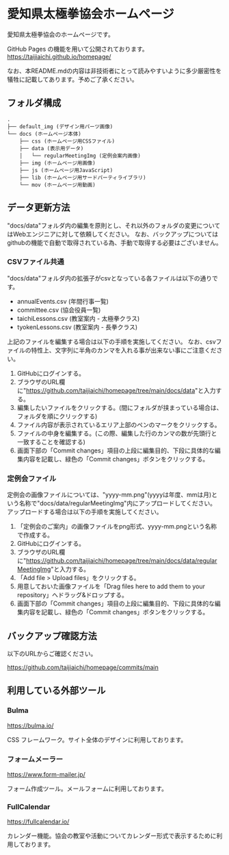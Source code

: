 # 愛知県太極拳協会ホームページ

愛知県太極拳協会のホームページです。

GitHub Pages の機能を用いて公開されております。
<https://taijiaichi.github.io/homepage/>

なお、本README.mdの内容は非技術者にとって読みやすいように多少厳密性を犠牲に記載してあります。予めご了承ください。

## フォルダ構成

```text
.
├── default_img (デザイン用パーツ画像)
└── docs (ホームページ本体)
    ├── css (ホームページ用CSSファイル)
    ├── data (表示用データ)
    │   └── regularMeetingImg (定例会案内画像)
    ├── img (ホームページ用画像)
    ├── js (ホームページ用JavaScript)
    ├── lib (ホームページ用サードパーティライブラリ)
    └── mov (ホームページ用動画)
```

## データ更新方法

"docs/data"フォルダ内の編集を原則とし、それ以外のフォルダの変更についてはWebエンジニアに対して依頼してください。
なお、バックアップについてはgithubの機能で自動で取得されている為、手動で取得する必要はございません。

### CSVファイル共通

"docs/data"フォルダ内の拡張子がcsvとなっている各ファイルは以下の通りです。

+ annualEvents.csv (年間行事一覧)
+ committee.csv (協会役員一覧)
+ taichiLessons.csv (教室案内 - 太極拳クラス)
+ tyokenLessons.csv (教室案内 - 長拳クラス)

上記のファイルを編集する場合は以下の手順を実施してください。
なお、csvファイルの特性上、文字列に半角のカンマを入れる事が出来ない事にご注意ください。

1. GitHubにログインする。
1. ブラウザのURL欄に"<https://github.com/taijiaichi/homepage/tree/main/docs/data>"と入力する。
1. 編集したいファイルをクリックする。(間にフォルダが挟まっている場合は、フォルダを順にクリックする)
1. ファイル内容が表示されているエリア上部のペンのマークをクリックする。
1. ファイルの中身を編集する。(この際、編集した行のカンマの数が先頭行と一致することを確認する)
1. 画面下部の「Commit changes」項目の上段に編集目的、下段に具体的な編集内容を記載し、緑色の「Commit changes」ボタンをクリックする。

### 定例会ファイル

定例会の画像ファイルについては、"yyyy-mm.png"(yyyyは年度、mmは月)という名称で"docs/data/regularMeetingImg"内にアップロードしてください。
アップロードする場合は以下の手順を実施してください。

1. 「定例会のご案内」の画像ファイルをpng形式、yyyy-mm.pngという名称で作成する。
1. GitHubにログインする。
1. ブラウザのURL欄に"<https://github.com/taijiaichi/homepage/tree/main/docs/data/regularMeetingImg>"と入力する。
1. 「Add file > Upload files」をクリックする。
1. 用意しておいた画像ファイルを「Drag files here to add them to your repository」へドラッグ&ドロップする。
1. 画面下部の「Commit changes」項目の上段に編集目的、下段に具体的な編集内容を記載し、緑色の「Commit changes」ボタンをクリックする。

## バックアップ確認方法

以下のURLからご確認ください。

<https://github.com/taijiaichi/homepage/commits/main>

## 利用している外部ツール

### Bulma

<https://bulma.io/>

CSS フレームワーク。サイト全体のデザインに利用しております。

### フォームメーラー

<https://www.form-mailer.jp/>

フォーム作成ツール。メールフォームに利用しております。

### FullCalendar

<https://fullcalendar.io/>

カレンダー機能。協会の教室や活動についてカレンダー形式で表示するために利用しております。
